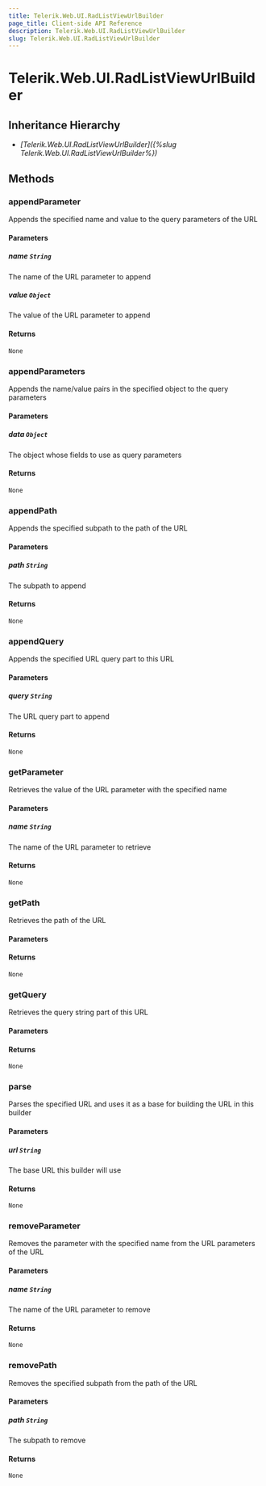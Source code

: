 ```yaml
---
title: Telerik.Web.UI.RadListViewUrlBuilder
page_title: Client-side API Reference
description: Telerik.Web.UI.RadListViewUrlBuilder
slug: Telerik.Web.UI.RadListViewUrlBuilder
---
```


# Telerik.Web.UI.RadListViewUrlBuilder  

## Inheritance Hierarchy

* *[Telerik.Web.UI.RadListViewUrlBuilder]({%slug Telerik.Web.UI.RadListViewUrlBuilder%})*


## Methods

###  appendParameter

Appends the specified name and value to the query parameters of the URL

#### Parameters

##### name `String`

The name of the URL parameter to append

##### value `Object`

The value of the URL parameter to append

#### Returns

`None` 

### appendParameters

Appends the name/value pairs in the specified object to the query parameters

#### Parameters

##### data `Object`

The object whose fields to use as query parameters

#### Returns

`None` 

### appendPath

Appends the specified subpath to the path of the URL

#### Parameters

##### path `String`

The subpath to append

#### Returns

`None` 

### appendQuery

Appends the specified URL query part to this URL

#### Parameters

##### query `String`

The URL query part to append

#### Returns

`None` 

### getParameter

Retrieves the value of the URL parameter with the specified name

#### Parameters

##### name `String`

The name of the URL parameter to retrieve

#### Returns

`None` 

### getPath

Retrieves the path of the URL

#### Parameters

#### Returns

`None` 

### getQuery

Retrieves the query string part of this URL

#### Parameters

#### Returns

`None` 

### parse

Parses the specified URL and uses it as a base for building the URL in this builder

#### Parameters

##### url `String`

The base URL this builder will use

#### Returns

`None` 

### removeParameter

Removes the parameter with the specified name from the URL parameters of the URL

#### Parameters

##### name `String`

The name of the URL parameter to remove

#### Returns

`None` 

### removePath

Removes the specified subpath from the path of the URL

#### Parameters

##### path `String`

The subpath to remove

#### Returns

`None` 



